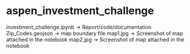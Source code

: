 # aspen_investment_challenge

investment_challenge.ipynb -> Report/code/documentation
Zip_Codes.geojson -> map boundary file
map1.jpg -> Screenshot of map attached in the notebook
map2.jpg -> Screenshot of map attached in the notebook
